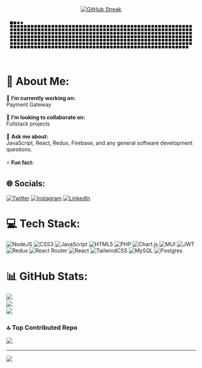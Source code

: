 <div align="center">

[![GitHub Streak](https://github-readme-streak-stats.herokuapp.com/?user=aadii-rawt&theme=dark)](https://git.io/streak-stats)

</div>
<!-- Proudly created with GPRM ( https://gprm.itsvg.in ) -->

<picture>
  <source
    media="(prefers-color-scheme: dark)"
    srcset="https://raw.githubusercontent.com/platane/snk/output/github-contribution-grid-snake-dark.svg"
  />
  <source
    media="(prefers-color-scheme: light)"
    srcset="https://raw.githubusercontent.com/platane/snk/output/github-contribution-grid-snake.svg"
  />
  <img
    alt="github contribution grid snake animation"
    src="https://raw.githubusercontent.com/platane/snk/output/github-contribution-grid-snake.svg"
  />
</picture>


# 💫 About Me:
🔭 **I’m currently working on:**  <br>Payment Gateway<br><br>👯 **I’m looking to collaborate on:**  <br>Fullstack projects<br><br>💬 **Ask me about:**  <br>JavaScript, React, Redux, Firebase, and any general software development questions.<br><br>⚡ **Fun fact:**  
## 🌐 Socials:
[![Twitter](https://img.shields.io/badge/Twitter-%231DA1F2.svg?logo=Twitter&logoColor=white)](https://x.com/aadii_rawt) [![Instagram](https://img.shields.io/badge/Instagram-%23E4405F.svg?logo=Instagram&logoColor=white)](https://instagram.com/aadii_rawt) [![LinkedIn](https://img.shields.io/badge/LinkedIn-%230077B5.svg?logo=linkedin&logoColor=white)](https://linkedin.com/in/aditya-rawat-96701524b) 

# 💻 Tech Stack:
![NodeJS](https://img.shields.io/badge/node.js-6DA55F?style=for-the-badge&logo=node.js&logoColor=white) ![CSS3](https://img.shields.io/badge/css3-%231572B6.svg?style=for-the-badge&logo=css3&logoColor=white) ![JavaScript](https://img.shields.io/badge/javascript-%23323330.svg?style=for-the-badge&logo=javascript&logoColor=%23F7DF1E) ![HTML5](https://img.shields.io/badge/html5-%23E34F26.svg?style=for-the-badge&logo=html5&logoColor=white) ![PHP](https://img.shields.io/badge/php-%23777BB4.svg?style=for-the-badge&logo=php&logoColor=white) ![Chart.js](https://img.shields.io/badge/chart.js-F5788D.svg?style=for-the-badge&logo=chart.js&logoColor=white)  ![MUI](https://img.shields.io/badge/MUI-%230081CB.svg?style=for-the-badge&logo=material-ui&logoColor=white) ![JWT](https://img.shields.io/badge/JWT-black?style=for-the-badge&logo=JSON%20web%20tokens) ![Redux](https://img.shields.io/badge/redux-%23593d88.svg?style=for-the-badge&logo=redux&logoColor=white) ![React Router](https://img.shields.io/badge/React_Router-CA4245?style=for-the-badge&logo=react-router&logoColor=white) ![React](https://img.shields.io/badge/react-%2320232a.svg?style=for-the-badge&logo=react&logoColor=%2361DAFB) ![TailwindCSS](https://img.shields.io/badge/tailwindcss-%2338B2AC.svg?style=for-the-badge&logo=tailwind-css&logoColor=white)  ![MySQL](https://img.shields.io/badge/mysql-%2300f.svg?style=for-the-badge&logo=mysql&logoColor=white) ![Postgres](https://img.shields.io/badge/postgres-%23316192.svg?style=for-the-badge&logo=postgresql&logoColor=white) 
# 📊 GitHub Stats:
![](https://github-readme-stats.vercel.app/api?username=aadii-rawt&theme=dark&hide_border=false&include_all_commits=false&count_private=false)<br/>
![](https://github-readme-streak-stats.herokuapp.com/?user=aadii-rawat&theme=dark&hide_border=false)<br/>
![](https://github-readme-stats.vercel.app/api/top-langs/?username=aadii-rawt&theme=dark&hide_border=false&include_all_commits=false&count_private=false&layout=compact)

### 🔝 Top Contributed Repo
![](https://github-contributor-stats.vercel.app/api?username=aadii-rawt&limit=5&theme=tokyonight&combine_all_yearly_contributions=true)

---
[![](https://visitcount.itsvg.in/api?id=aadii-rawt&icon=0&color=0)](https://visitcount.itsvg.in)









